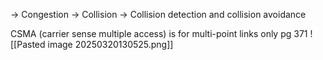 → Congestion
→ Collision
→ Collision detection and collision avoidance

CSMA (carrier sense multiple access) is for multi-point links only
pg 371
![[Pasted image 20250320130525.png]]